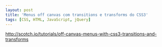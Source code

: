```yaml
---
layout: post
title: 'Menus off canvas com transitions e transforms do CSS3'
tags: [CSS, HTML, JavaScript, jQuery]
---
```


<http://scotch.io/tutorials/off-canvas-menus-with-css3-transitions-and-transforms>
